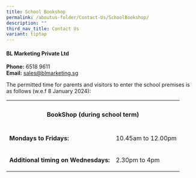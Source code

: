 ```yaml
---
title: School Bookshop
permalink: /aboutus-folder/Contact-Us/SchoolBookshop/
description: ""
third_nav_title: Contact Us
variant: tiptap
---
```

<h4>BL Marketing Private Ltd</h4><p><strong>Phone:</strong> 6518 9611<br><strong>Email:</strong> <a href="mailto:sales@blmarketing.sg" rel="noopener noreferrer nofollow" target="_blank">sales@blmarketing.sg</a></p><p>The permitted time for parents and visitors to enter the school premises is as follows (w.e.f 8 January 2024):</p><table><tbody><tr><th rowspan="1" colspan="2"><h4>BookShop (during school term)</h4></th></tr><tr><td rowspan="1" colspan="1"><p><strong>Mondays to Fridays:</strong></p></td><td rowspan="1" colspan="1"><p>10.45am to 12.00pm</p></td></tr><tr><td rowspan="1" colspan="1"><p><strong>Additional timing on Wednesdays:</strong></p></td><td rowspan="1" colspan="1"><p>2.30pm to 4pm</p></td></tr></tbody></table><p></p>